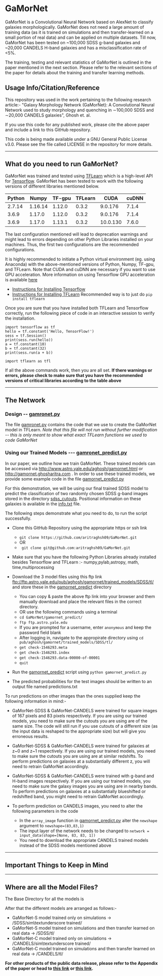 # GaMorNet

GaMorNet is a Convolutional Neural Network based on AlexNet to classify galaxies morphologically. GaMorNet does not need a large amount of training data (as it is trained on simulations and then transfer-learned on a small portion of real data) and can be applied on multiple datasets. Till now, GaMorNet has been tested on ~100,000 SDSS g-band galaxies and ~20,000 CANDELS H-band galaxies and has a misclassification rate of <5%. 

The training, testing and relevant statistics of GaMorNet is outlined in the paper mentioned in the next section. Please refer to the relevant sections of the paper for details about the training and transfer learning methods. 

## Usage Info/Citation/Reference
This repository was used in the work pertaining to the following research article:-
"Galaxy Morphology Network (GaMorNet):  A Convolutional Neural Network used to study morphology and quenching in ∼100,000 SDSS and ∼20,000 CANDELS galaxies", Ghosh et. al.

If you use this code for any published work, please cite the above paper and include a link to this GitHub repository.

This code is being made available under a GNU General Public License v3.0. Please see the file called LICENSE in the repository for more details.

---

## What do you need to run GaMorNet?
GaMorNet was trained and tested using [TFLearn](http://tflearn.org/) which is a high-level API for [Tensorflow](https://www.tensorflow.org/). GaMorNet has been tested to work with the following versions of different libraries mentioned below.

| Python  |  Numpy | TF-gpu  |  TFLearn  | CUDA  | cuDNN | 
|---|---|---|---|---| --- |
| 2.7.14 | 1.16.14 | 1.12.0 | 0.3.2 | 9.0.176 | 7.1.4 |
| 3.6.9  | 1.17.0  | 1.12.0  | 0.3.2  | 9.0.176 | 7.1.4 |
| 3.6.9 | 1.17.0 | 1.13.1 | 0.3.2 | 10.0.130 | 7.6.0 |

The last configuration mentioned will lead to deprecation warnings and might lead to errors depending on other Python Libraries installed on your machines. Thus, the first two configurations are the recommended configurations. 

It is highly recommended to initiate a Python virtual environment (eg. using Anaconda) with the above-mentioned versions of Python, Numpy, TF-gpu, and TFLearn. Note that CUDA and cuDNN are necessary if you want to use GPU acceleration. More information on using Tensorflow GPU acceleration is available [here](https://www.tensorflow.org/install/gpu)

* [Instructions for Installing Tensorflow](https://www.tensorflow.org/install)
* [Instructions for Installing TFLearn](http://tflearn.org/installation/) Recommended way is to just do `pip install tflearn`

Once you are sure that you have installed both TFLearn and Tensorflow correctly, run the following piece of code in an interactive session to verify the installation. 

```
import tensorflow as tf
hello = tf.constant('Hello, TensorFlow!')
sess = tf.Session()
print(sess.run(hello))
a = tf.constant(10)
b = tf.constant(32)
print(sess.run(a + b))

import tflearn as tfl
```

If all the above commands work, then you are all set. **If there warnings or errors, please check to make sure that you have the recommended versions of critical libraries according to the table above**

---

## The Network

### Design -- [gamronet.py](gamornet.py)
The file [gamronet.py](gamornet.py) contains the code that we use to create the GaMorNet model in TFLearn. *Note that this file will not run without further modification -- this is only meant to show what exact TFLearn functions we used to code GaMorNet*

### Using our Trained Models --- [gamronet_predict.py](/gamornet_predict/gamornet_predict.py)
In our paper, we outline how we train GaMorNet. These trained models can be accessed via http://www.astro.yale.edu/aghosh/gamornet.html or http://gamornet.ghosharitra.com . In order to use these trained models, we provide some example code in the file [gamornet_predict.py](/gamornet_predict/gamornet_predict.py)

For this demonstration, we will be using our final trained SDSS model to predict the classification of two randomly chosen SDSS g-band images stored in the directory [sdss_cutouts](/gamronet_predict/sdss_cutouts/). Positional information on these galaxies is available in the [info.txt](/gamronet_predict/sdss_cutouts/info.txt) file.

The following steps demonstrate what you need to do, to run the script successfully. 

* Clone this GitHub Repository using the appropriate  https or ssh link
    * ```git clone https://github.com/aritraghsh09/GaMorNet.git``` 
    * OR
    * ``` git clone git@github.com:aritraghsh09/GaMorNet.git```
    
* Make sure that you have the following Python Libraries already installed besides Tensorflow and TFLearn :- numpy,pylab,astropy, math, time,multiprocessing

* Download the 3 model files using this ftp link ftp://ftp.astro.yale.edu/pub/aghosh/gamornet/trained_models/SDSS/tl/ and store these in the [gamornet_predict](/gamornet_predict/) directory
   * You can copy & paste the above ftp link into your browser and them manually download and place the relevant files in the correct directory.
   * OR use the following commands using a terminal
   * `cd GaMorNet/gamornet_predict/`
   * `ftp ftp.astro.yale.edu`
   * If you are prompted for a username, enter ```anonymous``` and keep the password field blank
   * After logging in, navigate to the appropirate directory using ```cd pub/aghosh/gamornet/trained_models/SDSS/tl/```
   * `get check-1546293.meta`
   * `get check-1546293.index`
   * `get check-1546293.data-00000-of-00001`
   * `quit`

* Run the [gamornet_predict](/gamornet_predict/gamornet_predict.py) script using ```python gamornet_predict.py```

* The predicted probabilities for the test images should be written to an output file named predictions.txt


To run predictions on other images than the ones supplied keep the following information in mind:-

* GaMorNet-SDSS & GaMorNet-CANDELS were trained for square images of 167 pixels and 83 pixels respectively. If you are using our trained models, you need to make sure the cutouts you are using are of the same size. The code will still run if you use cutouts of a different size (as the input data is reshaped to the appropriate size) but will give you erroneous results. 

* GaMorNet-SDSS & GaMorNet-CANDELS were trained for galaxies at z\~0 and z\~1 respectively. If you are using our trained models, you need to make sure the cutouts you are using are at similar redshifts. To perform predictions on galaxies at a substantially different z, you will need to retrain GaMorNet accordingly. 

* GaMorNet-SDSS & GaMorNet-CANDELS were trained with g-band and H-band images respectively. If you are using our trained models, you need to make sure the galaxy images you are using are in nearby bands. To perform predictions on galaxies at a substantially blueshifted or redshifted band, you might need to retrain GaMorNet accordingly. 

* To perform prediction on CANDELS images, you need to alter the following parameters in the code
  * In the ```array_image``` function in [gamornet_predict.py](/gamornet_predict/gamornet_predict.py) alter the ```newshape``` argument to ```newshape=(83,83,1)```
  * The input layer of the network needs to be changed to ```network = input_data(shape=[None, 83, 83, 1])```
  * You need to download the appropriate CANDELS trained models instead of the SDSS models mentioned above
---
## Important Things to Keep in Mind


---
## Where are all the Model Files? 
The Base Directory for all the models is 

After that the different models are arranged as follows:-
* GaMorNet-S model trained only on simulations &rightarrow; /SDSS/sim\textunderscore trained/
* GaMorNet-S model trained on simulations and then transfer learned on real data &rightarrow; /SDSS/tl/
* GaMorNet-C model trained only on simulations &rightarrow; /CANDELS/sim\textunderscore trained/
* GaMorNet-C model trained on simulations and then transfer learned on real data &rightarrow; /CANDELS/tl/


**For other products of the public data release, please refer to the Appendix of the paper or head to [this link](http://www.astro.yale.edu/aghosh/gamornet.html) or [this link](http://gamornet.ghosharitra.com).**

